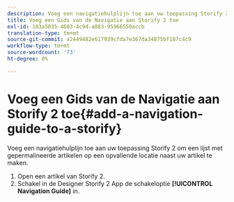 ```yaml
---
description: Voeg een navigatiehulplijn toe aan uw toepassing Storify 2 om een lijst met gepermalineerde artikelen op een opvallende locatie naast uw artikel te maken.
title: Voeg een Gids van de Navigatie aan Storify 2 toe
exl-id: 183a5035-4603-4c9d-a883-95966550accb
translation-type: tm+mt
source-git-commit: a2449482e617939cfda7e367da34875bf187c4c9
workflow-type: tm+mt
source-wordcount: '73'
ht-degree: 0%

---
```


# Voeg een Gids van de Navigatie aan Storify 2 toe{#add-a-navigation-guide-to-a-storify}

Voeg een navigatiehulplijn toe aan uw toepassing Storify 2 om een lijst met gepermalineerde artikelen op een opvallende locatie naast uw artikel te maken.

1. Open een artikel van Storify 2.
1. Schakel in de Designer Storify 2 App de schakeloptie **[!UICONTROL Navigation Guide]** in.
